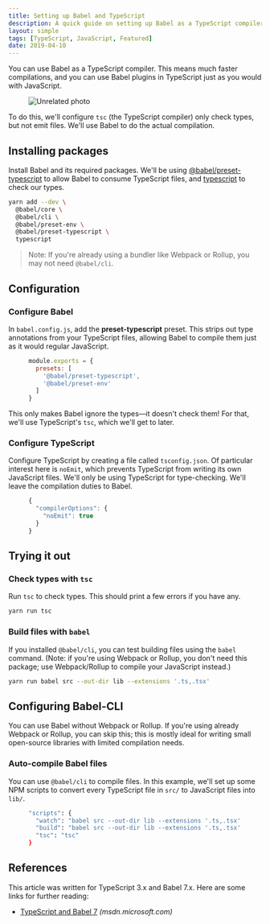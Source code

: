 ```yaml
---
title: Setting up Babel and TypeScript
description: A quick guide on setting up Babel as a TypeScript compiler
layout: simple
tags: [TypeScript, JavaScript, Featured]
date: 2019-04-10
---
```


You can use Babel as a TypeScript compiler. This means much faster compilations, and you can use Babel plugins in TypeScript just as you would with JavaScript.

<Figure cover>
<img src='https://source.unsplash.com/CNmvgopt0L8/600x400' alt='Unrelated photo' />
</Figure>

To do this, we'll configure `tsc` (the TypeScript compiler) only check types, but not emit files. We'll use Babel to do the actual compilation.

## Installing packages

Install Babel and its required packages. We'll be using [@babel/preset-typescript] to allow Babel to consume TypeScript files, and [typescript] to check our types.

[@babel/preset-typescript]: https://yarn.pm/@babel/preset-typescript
[typescript]: https://yarn.pm/typescript

```sh
yarn add --dev \
  @babel/core \
  @babel/cli \
  @babel/preset-env \
  @babel/preset-typescript \
  typescript
```

> Note: If you're already using a bundler like Webpack or Rollup, you may not need <code>@babel/cli</code>.

## Configuration

### Configure Babel

In `babel.config.js`, add the <strong class='highlight'>preset-typescript</strong> preset. This strips out type annotations from your TypeScript files, allowing Babel to compile them just as it would regular JavaScript.

<Figure code title='babel.config.js'>

<!-- prettier-ignore -->
```javascript
module.exports = {
  presets: [
    '@babel/preset-typescript',
    '@babel/preset-env'
  ]
}
```

</Figure>

This only makes Babel ignore the types&mdash;it doesn't check them! For that, we'll use TypeScript's `tsc`, which we'll get to later.

### Configure TypeScript

Configure TypeScript by creating a file called `tsconfig.json`. Of particular interest here is `noEmit`, which prevents TypeScript from writing its own JavaScript files. We'll only be using TypeScript for type-checking. We'll leave the compilation duties to Babel.

<Figure code title='tsconfig.json'>

```javascript
{
  "compilerOptions": {
    "noEmit": true
  }
}
```

</Figure>

## Trying it out

### Check types with `tsc`

Run `tsc` to check types. This should print a few errors if you have any.

```sh
yarn run tsc
```

### Build files with `babel`

If you installed `@babel/cli`, you can test building files using the `babel` command. (Note: if you're using Webpack or Rollup, you don't need this package; use Webpack/Rollup to compile your JavaScript instead.)

```sh
yarn run babel src --out-dir lib --extensions '.ts,.tsx'
```

## Configuring Babel-CLI

You can use Babel without Webpack or Rollup. If you're using already Webpack or Rollup, you can skip this; this is mostly ideal for writing small open-source libraries with limited compilation needs.

### Auto-compile Babel files

You can use `@babel/cli` to compile files. In this example, we'll set up some NPM scripts to convert every TypeScript file in `src/` to JavaScript files into `lib/`.

<Figure code title='package.json'>

```sh
"scripts": {
  "watch": "babel src --out-dir lib --extensions '.ts,.tsx' --watch",
  "build": "babel src --out-dir lib --extensions '.ts,.tsx'",
  "tsc": "tsc"
}
```

</Figure>

## References

This article was written for TypeScript 3.x and Babel 7.x. Here are some links for further reading:

- [TypeScript and Babel 7](https://blogs.msdn.microsoft.com/typescript/2018/08/27/typescript-and-babel-7/) _(msdn.microsoft.com)_
